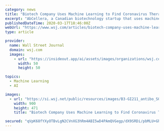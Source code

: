 ```yaml
---
category: news
title: "Biotech Company Uses Machine Learning to Find Coronavirus Therapies"
excerpt: "AbCellera, a Canadian biotechnology startup that uses machine learning to develop antibody therapies, finds itself on the front lines of the Covid-19 global pandemic."
publishedDateTime: 2020-03-17T18:46:00Z
webUrl: "https://www.wsj.com/articles/biotech-company-uses-machine-learning-to-find-coronavirus-therapies-11584437401"
type: article

provider:
  name: Wall Street Journal
  domain: wsj.com
  images:
    - url: "https://insideout.app/ai/assets/images/organizations/wsj.com-50x50.jpg"
      width: 50
      height: 50

topics:
  - Machine Learning
  - AI

images:
  - url: "https://si.wsj.net/public/resources/images/B3-GI211_antibo_SOC_20200316172104.jpg"
    width: 900
    height: 471
    title: "Biotech Company Uses Machine Learning to Find Coronavirus Therapies"

secured: "qVpK68fYXyOTBvLgN2CVnXG3hRm4ABI5wD4PAmQVGegp/dX9SRDi/pbMLU+GhFZ1pVSD3y3agU/BYXvcpuweTO4TRbHY9ikBVPzPBwe+cxsewqBRO7/+Zv5ObpAb0muxfR4bB/1/xywKLwj6+ACGNBV1mHKAINhZ2H0rNQteF/v9J5R4uvINroE4YdcysIDgW/pCV5VSdKkDATaOWARz/gn7L6OGPfls+Iose1cQu3SmcgPIjPHtoLJihJ7xSKD+GHu6AXQZY4+6Oes7sBUVVtKbzN6FLDemGVWKx41pfmzfkevHNsp666vnyaml0mPR;Xiv9o/uCvOrcQcKEppxDjg=="
---
```


